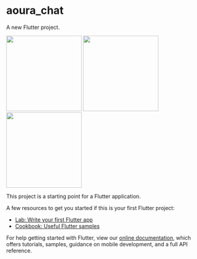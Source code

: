 # aoura_chat

A new Flutter project.

<img src="https://github.com/joshh152/Aoura-chat/blob/master/Screenshot_2020-06-04-11-05-27-423_com.example.aoura_chat.jpg" width="200"> <img src="https://github.com/joshh152/Aoura-chat/blob/master/Screenshot_2020-06-07-14-20-31-225_com.example.aoura_chat.jpg" width="200"> <img src="https://github.com/joshh152/Aoura-chat/blob/master/Screenshot_2020-06-05-03-17-52-022_com.example.aoura_chat.jpg" width="200">

This project is a starting point for a Flutter application.

A few resources to get you started if this is your first Flutter project:

- [Lab: Write your first Flutter app](https://flutter.dev/docs/get-started/codelab)
- [Cookbook: Useful Flutter samples](https://flutter.dev/docs/cookbook)

For help getting started with Flutter, view our
[online documentation](https://flutter.dev/docs), which offers tutorials,
samples, guidance on mobile development, and a full API reference.
